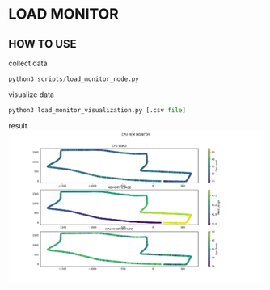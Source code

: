 # LOAD MONITOR

## HOW TO USE

collect data
``` python
python3 scripts/load_monitor_node.py

```

visualize data
```python
python3 load_monitor_visualization.py [.csv file]
```

result
![vislization](./images/image.png)